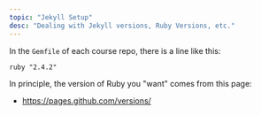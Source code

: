 ```yaml
---
topic: "Jekyll Setup"
desc: "Dealing with Jekyll versions, Ruby Versions, etc."
---
```


In the `Gemfile` of each course repo, there is a line like this:

```
ruby "2.4.2"
```

In principle, the version of Ruby you "want" comes from this page:

* <https://pages.github.com/versions/>

